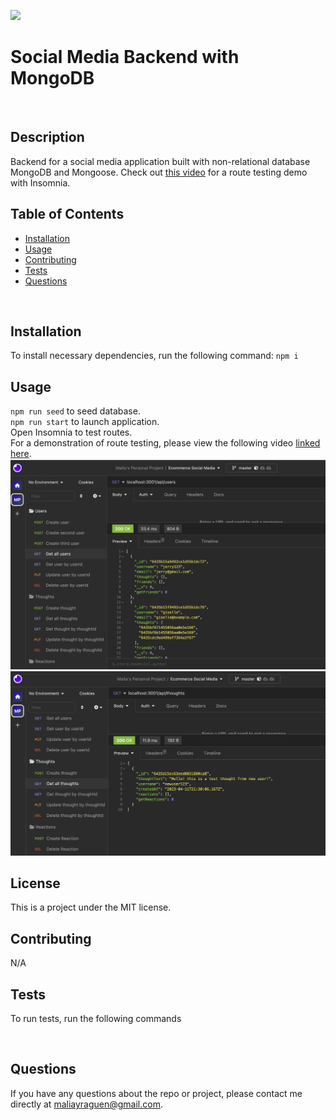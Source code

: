![](https://img.shields.io/badge/LICENSE-MIT-blue)
<br>

# Social Media Backend with MongoDB
<br>



## Description
Backend for a social media application built with non-relational database MongoDB and Mongoose. 
Check out [this video](https://drive.google.com/file/d/1CziEYfLjBGzFmcj11REfz3ZyZQWaqZgo/view) for a route testing demo with Insomnia.
<br>

## Table of Contents
* [Installation](#installation)
* [Usage](#usage)
* [Contributing](#contributing)
* [Tests](#tests)
* [Questions](#questions)
<br>

## Installation
To install necessary dependencies, run the following command:
`npm i`
<br>

## Usage
`npm run seed` to seed database.
<br>
`npm run start` to launch application.
<br>
Open Insomnia to test routes.
<br>
For a demonstration of route testing, please view the following video [linked here](https://drive.google.com/file/d/1CziEYfLjBGzFmcj11REfz3ZyZQWaqZgo/view). <br>
![Example of Insomnia User Routes](./img/user.png)
<br>
![Example of Insomnia Thought Routes](./img/thought.png)
<br>

## License
This is a project under the MIT license.
<br>

## Contributing
N/A
<br>

## Tests
To run tests, run the following commands

<br>

## Questions
If you have any questions about the repo or project, please contact me directly at maliayraguen@gmail.com.